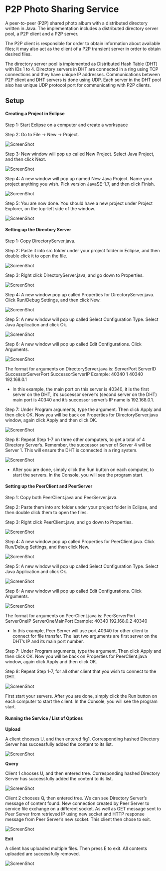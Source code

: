 # P2P Photo Sharing Service

A peer-to-peer (P2P) shared photo album with a distributed directory written in Java. The implementation includes a distributed directory server pool, a P2P client and a P2P server. 

The P2P client is responsible for order to obtain information about available files; it may also act as the client of a P2P transient server in order to obtain desired files. 

The directory server pool is implemented as Distributed Hash Table (DHT) with IDs 1 to 4. Directory servers in DHT are connected in a ring using TCP connections and they have unique IP addresses. Communications between P2P client and DHT servers is done using UDP. Each server in the DHT pool also has unique UDP protocol port for communicating with P2P clients.

## Setup

#### Creating a Project in Eclipse

Step 1: Start Eclipse on a computer and create a workspace

Step 2: Go to File -> New -> Project.

![ScreenShot](/img/img1.png)

Step 3: New window will pop up called New Project. Select Java Project, and then click Next.

![ScreenShot](/img/img2.png)

Step 4: A new window will pop up named New Java Project. Name your project anything you wish. Pick version JavaSE-1.7, and then click Finish. 

![ScreenShot](/img/img3.png)

Step 5: You are now done. You should have a new project under Project Explorer, on the top-left side of the window. 

![ScreenShot](/img/img4.png)

#### Setting up the Directory Server

Step 1: Copy DirectoryServer.java.

Step 2: Paste it into src folder under your project folder in Eclipse, and then double click it to open the file.

![ScreenShot](/img/img6.png)

Step 3: Right click DirectoryServer.java, and go down to Properties.

![ScreenShot](/img/img8.png)

Step 4: A new window pop up called Properties for DirectoryServer.java. Click Run/Debug Settings, and then click New.

![ScreenShot](/img/img9.png)

Step 5: A new window will pop up called Select Configuration Type. Select Java Application and click Ok.

![ScreenShot](/img/img10.png)

Step 6: A new window will pop up called Edit Configurations. Click Arguments. 

![ScreenShot](/img/img11.png)

The format for arguments on DirectoryServer.java is:
ServerPort ServerID SuccessorServerPort SuccessorServerIP
Example: 40340 1 40340 192.168.0.1
- In this example, the main port on this server is 40340, it is the first server on the DHT, it’s successor server’s (second server on the DHT) main port is 40340 and it’s successor server’s IP name is 192.168.0.1.

Step 7: Under Program arguments, type the argument. Then click Apply and then click OK. Now you will be back on Properties for DirectoryServer.java window, again click Apply and then click OK.

![ScreenShot](/img/img12.png)

Step 8: Repeat Step 1-7 on three other computers, to get a total of 4 Directory Server’s.
Remember, the successor server of Server 4 will be Server 1. This will ensure the DHT is connected in a ring system. 

![ScreenShot](/img/img13.png)

- After you are done, simply click the Run button on each computer, to start the servers. In the Console, you will see the program start. 

#### Setting up the PeerClient and PeerServer

Step 1: Copy both PeerClient.java and PeerServer.java.

Step 2: Paste them into src folder under your project folder in Eclipse, and then double click them to open the files.

Step 3: Right click PeerClient.java, and go down to Properties.

![ScreenShot](/img/img16.png)

Step 4: A new window pop up called Properties for PeerClient.java. Click Run/Debug Settings, and then click New.

![ScreenShot](/img/img17.png)

Step 5: A new window will pop up called Select Configuration Type. Select Java Application and click Ok.

![ScreenShot](/img/img18.png)

Step 6: A new window will pop up called Edit Configurations. Click Arguments. 

![ScreenShot](/img/img19.png)

The format for arguments on PeerClient.java is:
PeerServerPort ServerOneIP ServerOneMainPort
Example: 40340 192.168.0.2 40340
-	In this example, Peer Server will use port 40340 for other client to connect for file transfer. The last two arguments are first server on the DHT’s IP and its main port number.

Step 7: Under Program arguments, type the argument. Then click Apply and then click OK. Now you will be back on Properties for PeerClient.java window, again click Apply and then click OK.

Step 8: Repeat Step 1-7, for all other client that you wish to connect to the DHT.

![ScreenShot](/img/img21.png)

First start your servers. After you are done, simply click the Run button on each computer to start the client. In the Console, you will see the program start. 

#### Running the Service / List of Options

**Upload**

A client chooses U, and then entered fig1. Corresponding hashed Directory Server has successfully added the content to its list.   

![ScreenShot](/img/img22.png)

**Query**

Client 1 chooses U, and then entered tree. Corresponding hashed Directory Server has successfully added the content to its list.   

![ScreenShot](/img/img23.png)

Client 2 chooses Q, then entered tree.  We can see Directory Server’s message of content found. New connection created by Peer Server to service file exchange on a different socket. As well as GET message sent to Peer Server from retrieved IP using new socket and HTTP response message from Peer Server’s new socket. This client then chose to exit. 

![ScreenShot](/img/img24.png)

**Exit**

A client has uploaded multiple files. Then press E to exit. All contents uploaded are successfully removed.

![ScreenShot](/img/img25.png)
